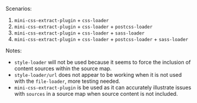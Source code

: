 Scenarios:
1.  `mini-css-extract-plugin` + `css-loader`
2.  `mini-css-extract-plugin` + `css-loader` + `postcss-loader`
3.  `mini-css-extract-plugin` + `css-loader` + `sass-loader`
4.  `mini-css-extract-plugin` + `css-loader` + `postcss-loader` + `sass-loader`

Notes:
-   `style-loader` will not be used because it seems to force the inclusion of content sources within the source map.
-   `style-loader/url` does not appear to be working when it is not used with the `file-loader`, more testing needed.
-   `mini-css-extract-plugin` is be used as it can accurately illustrate issues with `sources` in a source map when source content is not included.
